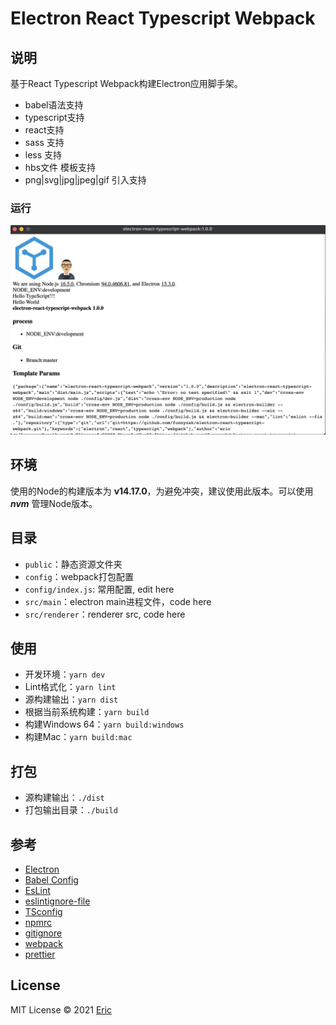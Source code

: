 # Electron React Typescript Webpack

## 说明

基于React Typescript Webpack构建Electron应用脚手架。

- babel语法支持
- typescript支持
- react支持
- sass 支持
- less 支持
- hbs文件 模板支持
- png|svg|jpg|jpeg|gif 引入支持

### 运行

![](public/assets/img/run-demo.png)
  
## 环境

使用的Node的构建版本为 **v14.17.0**，为避免冲突，建议使用此版本。可以使用 ***nvm*** 管理Node版本。

## 目录

- `public`：静态资源文件夹
- `config`：webpack打包配置
- `config/index.js`: 常用配置, edit here
- `src/main`：electron main进程文件，code here
- `src/renderer`：renderer src, code here
  
## 使用

- 开发环境：`yarn dev`
- Lint格式化：`yarn lint`
- 源构建输出：`yarn dist`
- 根据当前系统构建：`yarn build`
- 构建Windows 64：`yarn build:windows`
- 构建Mac：`yarn build:mac`

## 打包

- 源构建输出：`./dist`
- 打包输出目录：`./build`

## 参考

- [Electron](https://electronjs.org/docs)
- [Babel Config](https://babel.docschina.org/docs/en/7.0.0/configuration/)
- [EsLint](https://eslint.org/docs/user-guide/configuring/)
- [eslintignore-file](https://eslint.org/docs/user-guide/configuring/ignoring-code#the-eslintignore-file)
- [TSconfig](https://www.typescriptlang.org/tsconfig/)
- [npmrc](https://docs.npmjs.com/cli/v7/configuring-npm/npmrc)
- [gitignore](https://git-scm.com/docs/gitignore)
- [webpack](https://webpack.docschina.org/guides/getting-started/)
- [prettier](https://prettier.io/docs/en/index.html)

## License

MIT License © 2021 [Eric](https://github.com/funnyzak)
